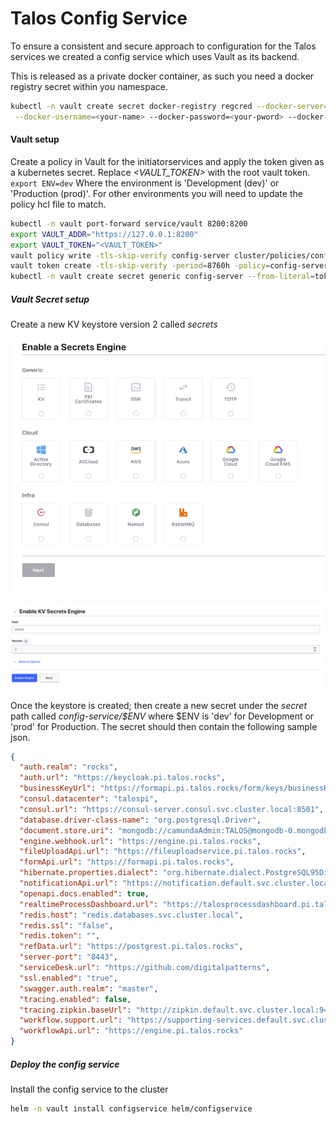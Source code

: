 # Talos Config Service

To ensure a consistent and secure approach to configuration for the Talos services we created a config service which 
uses Vault as its backend.

This is released as a private docker container, as such you need a docker registry secret within you namespace.

```bash
kubectl -n vault create secret docker-registry regcred --docker-server=https://index.docker.io/v1/ \
 --docker-username=<your-name> --docker-password=<your-pword> --docker-email=<your-email>
```


#### Vault setup

Create a policy in Vault for the initiatorservices and apply the token given as a kubernetes secret.
Replace *<VAULT_TOKEN>* with the root vault token. `export ENV=dev` Where the environment is 'Development (dev)' or
'Production (prod)'. For other environments you will need to update the policy hcl file to match.

```bash
kubectl -n vault port-forward service/vault 8200:8200
export VAULT_ADDR="https://127.0.0.1:8200"
export VAULT_TOKEN="<VAULT_TOKEN>"
vault policy write -tls-skip-verify config-server cluster/policies/config-server-${ENV}.hcl
vault token create -tls-skip-verify -period=8760h -policy=config-server -explicit-max-ttl=8760h
kubectl -n vault create secret generic config-server --from-literal=token=$TOKEN
```


##### Vault Secret setup

Create a new KV keystore version 2 called *secrets*

![](../images/configservice/keystore1.png)

![](../images/configservice/keystore2.png)


Once the keystore is created; then create a new secret under the *secret* path called *config-service/$ENV* where $ENV 
is 'dev' for Development or 'prod' for Production. The secret should then contain the following sample json.


```json
{
  "auth.realm": "rocks",
  "auth.url": "https://keycloak.pi.talos.rocks",
  "businessKeyUrl": "https://formapi.pi.talos.rocks/form/keys/businessKey",
  "consul.datacenter": "talospi",
  "consul.url": "https://consul-server.consul.svc.cluster.local:8501",
  "database.driver-class-name": "org.postgresql.Driver",
  "document.store.uri": "mongodb://camundaAdmin:TALOS@mongodb-0.mongodb.databases.svc.cluster.local:27017,mongodb-1.mongodb.databases.svc.cluster.local:27017,mongodb-2.mongodb.databases.svc.cluster.local:27017/talos?replicaSet=rs0&authSource=admin&ssl=true&retryWrites=true&w=majority",
  "engine.webhook.url": "https://engine.pi.talos.rocks",
  "fileUploadApi.url": "https://fileuploadservice.pi.talos.rocks",
  "formApi.url": "https://formapi.pi.talos.rocks",
  "hibernate.properties.dialect": "org.hibernate.dialect.PostgreSQL95Dialect",
  "notificationApi.url": "https://notification.default.svc.cluster.local",
  "openapi.docs.enabled": true,
  "realtimeProcessDashboard.url": "https://talosprocessdashboard.pi.talos.rocks",
  "redis.host": "redis.databases.svc.cluster.local",
  "redis.ssl": "false",
  "redis.token": "",
  "refData.url": "https://postgrest.pi.talos.rocks",
  "server-port": "8443",
  "serviceDesk.url": "https://github.com/digitalpatterns",
  "ssl.enabled": "true",
  "swagger.auth.realm": "master",
  "tracing.enabled": false,
  "tracing.zipkin.baseUrl": "http://zipkin.default.svc.cluster.local:9411",
  "workflow.support.url": "https://supporting-services.default.svc.cluster.local",
  "workflowApi.url": "https://engine.pi.talos.rocks"
}
```


##### Deploy the config service

Install the config service to the cluster

```bash
helm -n vault install configservice helm/configservice
```
